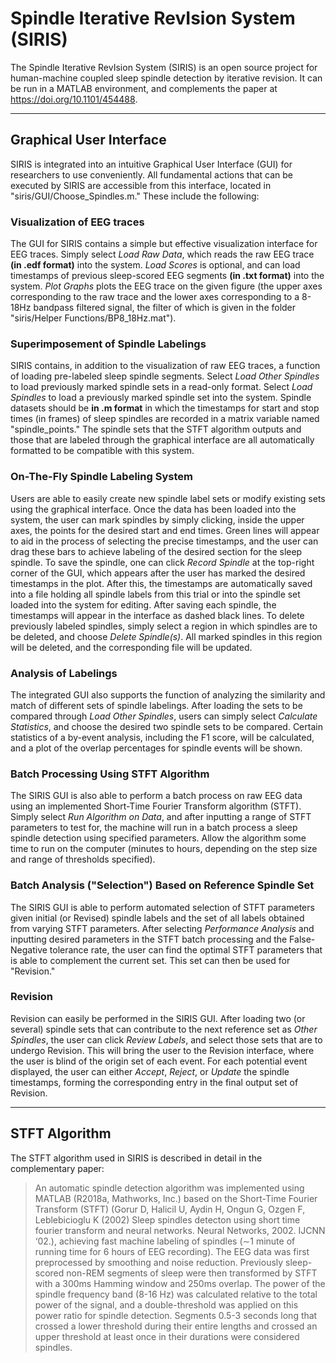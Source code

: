 # Spindle Iterative RevIsion System (SIRIS)
The Spindle Iterative RevIsion System (SIRIS) is an open source project for human-machine coupled sleep spindle detection by iterative revision. It can be run in a MATLAB environment, and complements the paper at https://doi.org/10.1101/454488.

---

## Graphical User Interface
SIRIS is integrated into an intuitive Graphical User Interface (GUI) for researchers to use conveniently. All fundamental actions that can be executed by SIRIS are accessible from this interface, located in "siris/GUI/Choose_Spindles.m." These include the following:

### Visualization of EEG traces
The GUI for SIRIS contains a simple but effective visualization interface for EEG traces. Simply select *Load Raw Data*, which reads the raw EEG trace **(in .edf format)** into the system. *Load Scores* is optional, and can load timestamps of previous sleep-scored EEG segments **(in .txt format)** into the system. *Plot Graphs* plots the EEG trace on the given figure (the upper axes corresponding to the raw trace and the lower axes corresponding to a 8-18Hz bandpass filtered signal, the filter of which is given in the folder "siris/Helper Functions/BP8_18Hz.mat").

### Superimposement of Spindle Labelings
SIRIS contains, in addition to the visualization of raw EEG traces, a function of loading pre-labeled sleep spindle segments. Select *Load Other Spindles* to load previously marked spindle sets in a read-only format. Select *Load Spindles* to load a previously marked spindle set into the system. Spindle datasets should be **in .m format** in which the timestamps for start and stop times (in frames) of sleep spindles are recorded in a matrix variable named "spindle_points." The spindle sets that the STFT algorithm outputs and those that are labeled through the graphical interface are all automatically formatted to be compatible with this system.

### On-The-Fly Spindle Labeling System
Users are able to easily create new spindle label sets or modify existing sets using the graphical interface. Once the data has been loaded into the system, the user can mark spindles by simply clicking, inside the upper axes, the points for the desired start and end times. Green lines will appear to aid in the process of selecting the precise timestamps, and the user can drag these bars to achieve labeling of the desired section for the sleep spindle. To save the spindle, one can click *Record Spindle* at the top-right corner of the GUI, which appears after the user has marked the desired timestamps in the plot. After this, the timestamps are automatically saved into a file holding all spindle labels from this trial or into the spindle set loaded into the system for editing. After saving each spindle, the timestamps will appear in the interface as dashed black lines. To delete previously labeled spindles, simply select a region in which spindles are to be deleted, and choose *Delete Spindle(s)*. All marked spindles in this region will be deleted, and the corresponding file will be updated.

### Analysis of Labelings
The integrated GUI also supports the function of analyzing the similarity and match of different sets of spindle labelings. After loading the sets to be compared through *Load Other Spindles*, users can simply select *Calculate Statistics*, and choose the desired two spindle sets to be compared. Certain statistics of a by-event analysis, including the F1 score, will be calculated, and a plot of the overlap percentages for spindle events will be shown.

### Batch Processing Using STFT Algorithm
The SIRIS GUI is also able to perform a batch process on raw EEG data using an implemented Short-Time Fourier Transform algorithm (STFT). Simply select *Run Algorithm on Data*, and after inputting a range of STFT parameters to test for, the machine will run in a batch process a sleep spindle detection using specified parameters. Allow the algorithm some time to run on the computer (minutes to hours, depending on the step size and range of thresholds specified).

### Batch Analysis ("Selection") Based on Reference Spindle Set
The SIRIS GUI is able to perform automated selection of STFT parameters given initial (or Revised) spindle labels and the set of all labels obtained from varying STFT parameters. After selecting *Performance Analysis* and inputting desired parameters in the STFT batch processing and the False-Negative tolerance rate, the user can find the optimal STFT parameters that is able to complement the current set. This set can then be used for "Revision."

### Revision
Revision can easily be performed in the SIRIS GUI. After loading two (or several) spindle sets that can contribute to the next reference set as *Other Spindles*, the user can click *Review Labels*, and select those sets that are to undergo Revision. This will bring the user to the Revision interface, where the user is blind of the origin set of each event. For each potential event displayed, the user can either *Accept*, *Reject*, or *Update* the spindle timestamps, forming the corresponding entry in the final output set of Revision.

---

## STFT Algorithm
The STFT algorithm used in SIRIS is described in detail in the complementary paper:

> An automatic spindle detection algorithm was implemented using MATLAB (R2018a, Mathworks, Inc.) based on the Short-Time Fourier Transform (STFT) (Gorur D, Halicil U, Aydin H, Ongun G, Ozgen F, Leblebicioglu K (2002) Sleep spindles detecton using short time fourier transform and neural networks. Neural Networks, 2002. IJCNN ‘02.), achieving fast machine labeling of spindles (∼1 minute of running time for 6 hours of EEG recording). The EEG data was first preprocessed by smoothing and noise reduction. Previously sleep-scored non-REM segments of sleep were then transformed by STFT with a 300ms Hamming window and 250ms overlap. The power of the spindle frequency band (8-16 Hz) was calculated relative to the total power of the signal, and a double-threshold was applied on this power ratio for spindle detection. Segments 0.5-3 seconds long that crossed a lower threshold during their entire lengths and crossed an upper threshold at least once in their durations were considered spindles.
